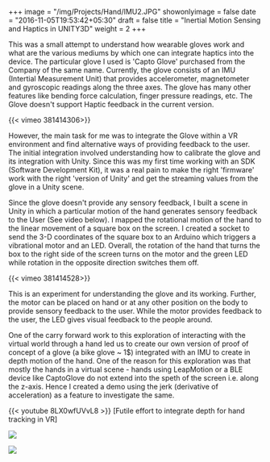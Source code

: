 +++
image = "/img/Projects/Hand/IMU2.JPG"
showonlyimage = false
date = "2016-11-05T19:53:42+05:30"
draft = false
title = "Inertial Motion Sensing and Haptics in UNITY3D"
weight = 2
+++

This was a small attempt to understand how wearable gloves work and what are the various mediums by which one can integrate haptics into the device. The particular glove I used is 'Capto Glove' purchased from the Company of the same name. Currently, the glove consists of an IMU (Intertial Measurement Unit) that provides accelerometer, magnetometer and gyroscopic readings along the three axes. The glove has many other features like bending force calculation, finger pressure readings, etc. The Glove doesn't support Haptic feedback in the current version.

{{< vimeo 381414306>}}

However, the main task for me was to integrate the Glove within a VR environment and find alternative ways of providing feedback to the user. The initial integration involved understanding how to calibrate the glove and its integration with Unity. Since this was my first time working with an SDK (Software Development Kit), it was a real pain to make the right 'firmware' work with the right 'version of Unity' and get the streaming values from the glove in a Unity scene.

Since the glove doesn't provide any sensory feedback, I built a scene in Unity in which a particular motion of the hand generates sensory feedback to the User (See video below). I mapped the rotational motion of the hand to the linear movement of a square box on the screen. I created a socket to send the 3-D coordinates of the square box to an Arduino which triggers a vibrational motor and an LED. Overall, the rotation of the hand that turns the box to the right side of the screen turns on the motor and the green LED while rotation in the opposite direction switches them off.

{{< vimeo 381414528>}}

​This is an experiment for understanding the glove and its working. Further, the motor can be placed on hand or at any other position on the body to provide sensory feedback to the user. While the motor provides feedback to the user, the LED gives visual feedback to the people around. 

One of the carry forward work to this exploration of interacting with the virtual world through a hand led us to create our own version of proof of concept of a glove (a bike glove ~ 1$) integrated with an IMU to create in depth motion of the hand. One of the reason for this exploration was that mostly the hands in a virtual scene - hands using LeapMotion or a BLE device like CaptoGlove do not extend into the speth of the screen i.e. along the z-axis. Hence I created a demo using the jerk (derivative of acceleration) as a feature to investigate the same.

{{< youtube 8LX0wfUVvL8 >}} [Futile effort to integrate depth for hand tracking in VR]

![][2]

![][1]

[1]: /img/Projects/Hand/IMU2.JPG

[2]: /img/Projects/Hand/IMU3.JPG
